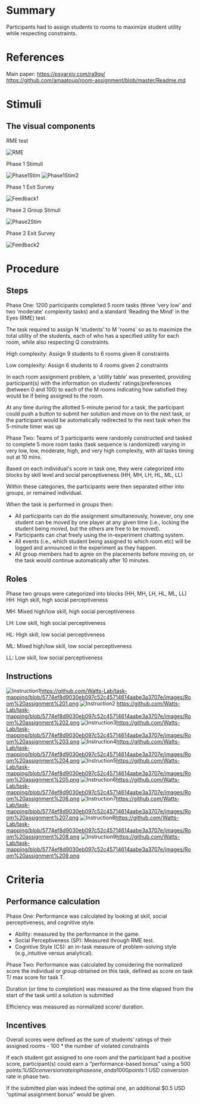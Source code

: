 # Summary
Participants had to assign students to rooms to maximize student utility while respecting constraints.

# References
Main paper: https://psyarxiv.com/ra9qy/
https://github.com/amaatouq/room-assignment/blob/master/Readme.md

# Stimuli
## The visual components
RME test

![RME](/images/RME.png)

Phase 1 Stimuli

![Phase1Stim](/images/Phase1Stim.png)
![Phase1Stim2](/images/Phase1Stim2.png)

Phase 1 Exit Survey

![Feedback1](/images/Feedback1.png)

Phase 2 Group Stimuli

![Phase2Stim](/images/Phase2Stim.png)

Phase 2 Exit Survey

![Feedback2](/images/Feedback2.png)


# Procedure
## Steps
Phase One:
1200 participants completed 5 room tasks (three 'very low' and two 'moderate' complexity tasks) and a standard 'Reading the Mind' in the Eyes (RME) test.

The task required to assign N 'students' to M 'rooms' so as to maximize the total utility of the students, each of who has a specified utility for each room, while also respecting Q constraints.

High complexity: Assign 9 students to 6 rooms given 8 constraints

Low complexity: Assign 6 students to 4 rooms given 2 constraints

In each room assignment problem, a 'utility table' was presented, providing participant(s) with the information on students’ ratings/preferences (between 0 and 100) to each of the M rooms indicating how satisfied they would be if being assigned to the room.

At any time during the allotted 5-minute period for a task, the participant could push a button to submit her solution and move on to the next task, or the participant would be automatically redirected to the next task when the 5-minute timer was up

Phase Two: 
Teams of 3 participants were randomly constructed and tasked to complete 5 more room tasks (task sequence is randomized) varying in very low, low, moderate, high, and very high complexity, with all tasks timing out at 10 mins.

Based on each individual's score in task one, they were categorized into blocks by skill level and social perceptiveness (HH, MH, LH, HL, ML, LL) 

Within these categories, the participants were then separated either into groups, or remained individual.

When the task is performed in groups then:

* All participants can do the assignment simultaneously, however, ony one
  student can be moved by one player at any given time (i.e., locking the
  student being moved, but the others are free to be moved).
* Participants can chat freely using the in-experiment chatting system.
* All events (i.e., which student being assigned to which room etc) will be
  logged and announced in the experiment as they happen.
* All group members had to agree on the placements before moving on, or the task would continue automatically after 10 minutes.

## Roles 
Phase two groups were categorized into blocks (HH, MH, LH, HL, ML, LL)
HH: High skill, high social perceptiveness

MH: Mixed high/low skill, high social perceptiveness

LH: Low skill, high social perceptiveness

HL: High skill, low social perceptiveness

ML: Mixed high/low skill, low social perceptiveness

LL: Low skill, low social perceptiveness

## Instructions
![Instruction1](/images/Instruction1.png)https://github.com/Watts-Lab/task-mapping/blob/5774ef8d9030eb097c52c45714614aabe3a3707e/images/Room%20assignment%201.png
![Instruction2](/images/Instruction2.png) https://github.com/Watts-Lab/task-mapping/blob/5774ef8d9030eb097c52c45714614aabe3a3707e/images/Room%20assignment%202.png
![Instruction3](/images/Instruction3.png)https://github.com/Watts-Lab/task-mapping/blob/5774ef8d9030eb097c52c45714614aabe3a3707e/images/Room%20assignment%203.png
![Instruction4](/images/Instruction4.png)https://github.com/Watts-Lab/task-mapping/blob/5774ef8d9030eb097c52c45714614aabe3a3707e/images/Room%20assignment%204.png
![Instruction5](/images/Instruction5.png)https://github.com/Watts-Lab/task-mapping/blob/5774ef8d9030eb097c52c45714614aabe3a3707e/images/Room%20assignment%205.png
![Instruction6](/images/Instruction6.png)https://github.com/Watts-Lab/task-mapping/blob/5774ef8d9030eb097c52c45714614aabe3a3707e/images/Room%20assignment%206.png
![Instruction7](/images/Instruction7.png)https://github.com/Watts-Lab/task-mapping/blob/5774ef8d9030eb097c52c45714614aabe3a3707e/images/Room%20assignment%207.png
![Instruction8](/images/Instruction8.png)https://github.com/Watts-Lab/task-mapping/blob/5774ef8d9030eb097c52c45714614aabe3a3707e/images/Room%20assignment%208.png
![Instruction9](/images/Instruction9.png)https://github.com/Watts-Lab/task-mapping/blob/5774ef8d9030eb097c52c45714614aabe3a3707e/images/Room%20assignment%209.png

# Criteria
## Performance calculation
Phase One:
Performance was calculated by looking at skill, social perceptiveness, and cognitive style.
* Ability: measured by the performance in the game.
* Social Perceptiveness (SP): Measured through RME test.
* Cognitive Style (CS): an in-task measure of problem-solving style (e.g.,intuitive versus analytical).

Phase Two:
Performance was calculated by considering the normalized score the individual or group obtained on this task, defined as score on task T/ max score for task T.

Duration (or time to completion) was measured as the time elapsed from the start of the task until a solution is submitted

Efficiency was measured as normalized score/ duration.

## Incentives
Overall scores were defined as the sum of students’ ratings of their assigned rooms - 100 * the number of violated constraints

If each student got assigned to one room and the participant had a positive score, participant(s) could earn a “performance-based bonus” using a 500 points:$1 USD conversion rate in phase one, and a 1000 points:$1 USD conversion rate in phase two. 

If the submitted plan was indeed the optimal one, an additional $0.5 USD “optimal assignment bonus” would be given.
